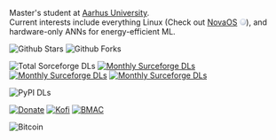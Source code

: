 Master's student at [Aarhus University](https://international.au.dk/).\
Current interests include everything Linux (Check out [NovaOS](https://github.com/NicklasVraa/NovaOS/tree/main) <img src="meta/logo.svg" width="12"/>), and hardware-only ANNs for energy-efficient ML.

![Github Stars](https://img.shields.io/badge/dynamic/json?color=2f81f7&label=Github%20Stars%20%26%20Forks&style=flat-square&query=%24.stars&url=https://api.github-star-counter.workers.dev/user/NicklasVraa) 
![Github Forks](https://img.shields.io/badge/dynamic/json?color=2f81f7&label=&style=flat-square&query=%24.forks&url=https://api.github-star-counter.workers.dev/user/NicklasVraa)

![Total Sorceforge DLs](https://img.shields.io/sourceforge/dt/novaos?style=flat-square&label=SourceForge%20DLs&color=2f81f7)
[![Monthly Surceforge DLs](https://img.shields.io/sourceforge/dm/novaos.svg?style=flat-square&label=&color=2f81f7)](https://sourceforge.net/projects/novaos/files/latest/download)
[![Monthly Surceforge DLs](https://img.shields.io/sourceforge/dw/novaos.svg?style=flat-square&label=&color=2f81f7)](https://sourceforge.net/projects/novaos/files/latest/download)
[![Monthly Surceforge DLs](https://img.shields.io/sourceforge/dd/novaos.svg?style=flat-square&label=&color=2f81f7)](https://sourceforge.net/projects/novaos/files/latest/download)

![PyPI DLs](https://img.shields.io/pypi/dm/color-manager-nv?style=flat-square&label=PyPI%20DLs&color=2f81f7)

[![Donate](https://img.shields.io/badge/Donate-PayPal-2f81f7.svg?&style=flat-square)](https://www.paypal.com/donate/?hosted_button_id=36S38CB4UD57J)
[![Kofi](https://img.shields.io/badge/Kofi-2f81f7?style=flat-square)](https://ko-fi.com/M4M7IZK0Y)
[![BMAC](https://img.shields.io/badge/Buymeacoffee-2f81f7?style=flat-square)](https://www.buymeacoffee.com/nicklasvraa)

![Bitcoin](https://img.shields.io/badge/Bitcoin-112ggRAZB6ipvV25v5ewnhdXSfyrYujfaF-2f81f7?style=flat-square)
